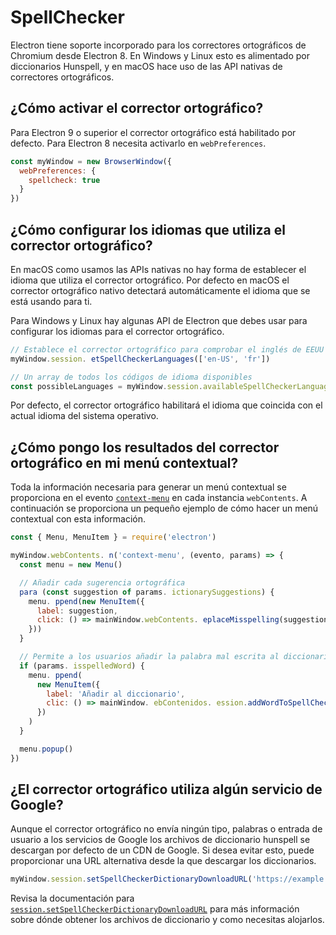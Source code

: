 # SpellChecker

Electron tiene soporte incorporado para los correctores ortográficos de Chromium desde Electron 8.  En Windows y Linux esto es alimentado por diccionarios Hunspell, y en macOS hace uso de las API nativas de correctores ortográficos.

## ¿Cómo activar el corrector ortográfico?

Para Electron 9 o superior el corrector ortográfico está habilitado por defecto.  Para Electron 8 necesita activarlo en `webPreferences`.

```js
const myWindow = new BrowserWindow({
  webPreferences: {
    spellcheck: true
  }
})
```

## ¿Cómo configurar los idiomas que utiliza el corrector ortográfico?

En macOS como usamos las APIs nativas no hay forma de establecer el idioma que utiliza el corrector ortográfico. Por defecto en macOS el corrector ortográfico nativo detectará automáticamente el idioma que se está usando para ti.

Para Windows y Linux hay algunas API de Electron que debes usar para configurar los idiomas para el corrector ortográfico.

```js
// Establece el corrector ortográfico para comprobar el inglés de EEUU y Francés
myWindow.session. etSpellCheckerLanguages(['en-US', 'fr'])

// Un array de todos los códigos de idioma disponibles
const possibleLanguages = myWindow.session.availableSpellCheckerLanguages
```

Por defecto, el corrector ortográfico habilitará el idioma que coincida con el actual idioma del sistema operativo.

## ¿Cómo pongo los resultados del corrector ortográfico en mi menú contextual?

Toda la información necesaria para generar un menú contextual se proporciona en el evento [`context-menu`](../api/web-contents.md#event-context-menu) en cada instancia `webContents`.  A continuación se proporciona un pequeño ejemplo de cómo hacer un menú contextual con esta información.

```js
const { Menu, MenuItem } = require('electron')

myWindow.webContents. n('context-menu', (evento, params) => {
  const menu = new Menu()

  // Añadir cada sugerencia ortográfica
  para (const suggestion of params. ictionarySuggestions) {
    menu. ppend(new MenuItem({
      label: suggestion,
      click: () => mainWindow.webContents. eplaceMisspelling(suggestion)
    }))
  }

  // Permite a los usuarios añadir la palabra mal escrita al diccionario
  if (params. isspelledWord) {
    menu. ppend(
      new MenuItem({
        label: 'Añadir al diccionario',
        clic: () => mainWindow. ebContenidos. ession.addWordToSpellCheckerDictionary(params.misspelledWord)
      })
    )
  }

  menu.popup()
})
```

## ¿El corrector ortográfico utiliza algún servicio de Google?

Aunque el corrector ortográfico no envía ningún tipo, palabras o entrada de usuario a los servicios de Google los archivos de diccionario hunspell se descargan por defecto de un CDN de Google.  Si desea evitar esto, puede proporcionar una URL alternativa desde la que descargar los diccionarios.

```js
myWindow.session.setSpellCheckerDictionaryDownloadURL('https://example.com/dictionaries/')
```

Revisa la documentación para [`session.setSpellCheckerDictionaryDownloadURL`](../api/session.md#sessetspellcheckerdictionarydownloadurlurl) para más información sobre dónde obtener los archivos de diccionario y como necesitas alojarlos.
